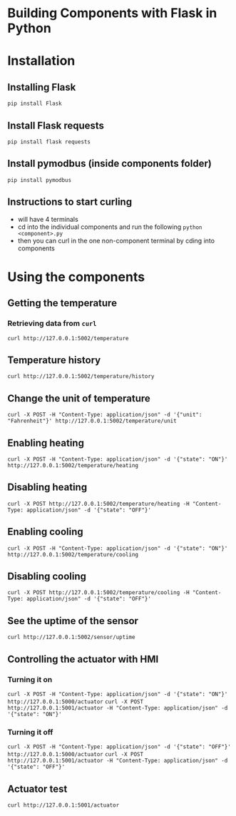 # Building Components with Flask in Python

# Installation

## Installing Flask
`pip install Flask`

## Install Flask requests
`pip install flask requests`

## Install pymodbus (inside components folder)
`pip install pymodbus`

## Instructions to start curling
- will have 4 terminals
- cd into the individual components and run the following `python <component>.py`
- then you can curl in the one non-component terminal by cding into components

# Using the components

## Getting the temperature

### Retrieving data from `curl`
`curl http://127.0.0.1:5002/temperature`

## Temperature history
`curl http://127.0.0.1:5002/temperature/history`

## Change the unit of temperature
`curl -X POST -H "Content-Type: application/json" -d '{"unit": "Fahrenheit"}' http://127.0.0.1:5002/temperature/unit`

## Enabling heating
`curl -X POST -H "Content-Type: application/json" -d '{"state": "ON"}' http://127.0.0.1:5002/temperature/heating`

## Disabling heating
`curl -X POST http://127.0.0.1:5002/temperature/heating -H "Content-Type: application/json" -d '{"state": "OFF"}'`

## Enabling cooling
`curl -X POST -H "Content-Type: application/json" -d '{"state": "ON"}' http://127.0.0.1:5002/temperature/cooling`

## Disabling cooling
`curl -X POST http://127.0.0.1:5002/temperature/cooling -H "Content-Type: application/json" -d '{"state": "OFF"}'`

## See the uptime of the sensor
`curl http://127.0.0.1:5002/sensor/uptime`

## Controlling the actuator with HMI
### Turning it on
`curl -X POST -H "Content-Type: application/json" -d '{"state": "ON"}' http://127.0.0.1:5000/actuator`
`curl -X POST http://127.0.0.1:5001/actuator -H "Content-Type: application/json" -d '{"state": "ON"}'`

### Turning it off
`curl -X POST -H "Content-Type: application/json" -d '{"state": "OFF"}' http://127.0.0.1:5000/actuator`
`curl -X POST http://127.0.0.1:5001/actuator -H "Content-Type: application/json" -d '{"state": "OFF"}'`

## Actuator test
`curl http://127.0.0.1:5001/actuator`

